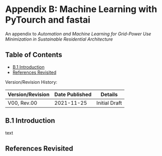 # Appendix B: Machine Learning with PyTourch and fastai
An appendix to *Automation and Machine Learning for Grid-Power Use Minimization in Sustainable Residential Architecture*

## Table of Contents

* [B.1 Introduction](#section_b_1)
* [References Revisited](#references-revisited)


Version/Revision History:

Version/Revision | Date Published | Details
-----|-----|----- 
V00, Rev.00 | 2021-11-25 | Initial Draft


## B.1 Introduction <a class="anchor" id="section_a_1"></a>

text

## References Revisited <a class="anchor" id="references-revisited"></a>
[^evins-21]: Evins, 2021: *Building Energy Data for Machine Learning*


